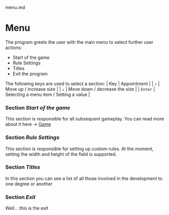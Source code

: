 menu.md
# Menu
The program greets the user with the main menu to select further user actions:
+ Start of the game
+ Rule Settings
+ Titles
+ Exit the program

The following keys are used to select a section:
  |   Key   |              Appointment                |
  |   `↑`   |        Move up / increase size          |
  |   `↓`   |     Move down / decrease the size       |
  | `Enter` | Selecting a menu item / Setting a value |

### Section *Start of the game*
This section is responsible for all subsequent gameplay. You can read more about it here -> [Game](docs/game.md)

### Section *Rule Settings*
This section is responsible for setting up custom rules. At the moment, setting the width and height of the field is supported.

### Section *Titles*
In this section you can see a list of all those involved in the development to one degree or another

### Section *Exit*
Well... this is the exit
